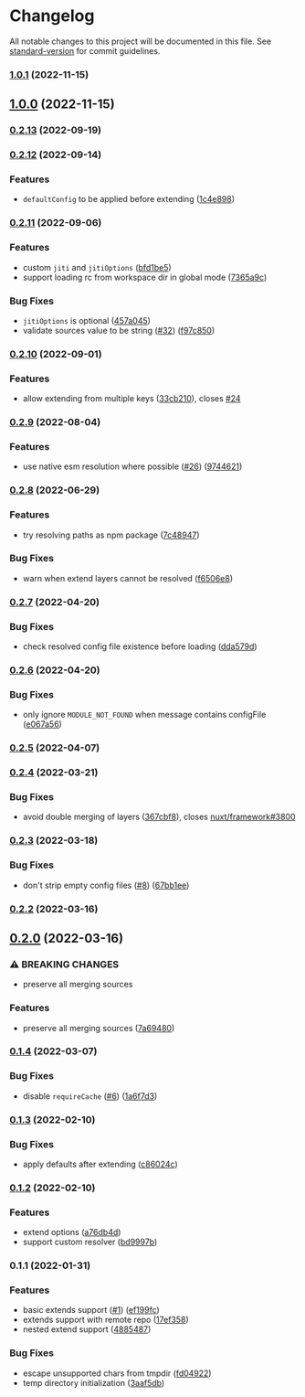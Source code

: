 # Changelog

All notable changes to this project will be documented in this file. See [standard-version](https://github.com/conventional-changelog/standard-version) for commit guidelines.

### [1.0.1](https://github.com/unjs/c12/compare/v1.0.0...v1.0.1) (2022-11-15)

## [1.0.0](https://github.com/unjs/c12/compare/v0.2.13...v1.0.0) (2022-11-15)

### [0.2.13](https://github.com/unjs/c12/compare/v0.2.12...v0.2.13) (2022-09-19)

### [0.2.12](https://github.com/unjs/c12/compare/v0.2.11...v0.2.12) (2022-09-14)


### Features

* `defaultConfig` to be applied before extending ([1c4e898](https://github.com/unjs/c12/commit/1c4e8984e9ecacdeedfe5e2a98e5cb3991e94462))

### [0.2.11](https://github.com/unjs/c12/compare/v0.2.10...v0.2.11) (2022-09-06)


### Features

* custom `jiti` and `jitiOptions` ([bfd1be5](https://github.com/unjs/c12/commit/bfd1be5a21556eff57c75c1a9d6bece109823923))
* support loading rc from workspace dir in global mode ([7365a9c](https://github.com/unjs/c12/commit/7365a9cea52c6f9b7d266338bf8096c87c24b5ce))


### Bug Fixes

* `jitiOptions` is optional ([457a045](https://github.com/unjs/c12/commit/457a045683bb491bf9a42d035135b3dc7afce07b))
* validate sources value to be string ([#32](https://github.com/unjs/c12/issues/32)) ([f97c850](https://github.com/unjs/c12/commit/f97c850e81f2049e74194b76b82c82974a775141))

### [0.2.10](https://github.com/unjs/c12/compare/v0.2.9...v0.2.10) (2022-09-01)


### Features

* allow extending from multiple keys ([33cb210](https://github.com/unjs/c12/commit/33cb21032ec9d06baac4c69fc0dbf174b89b8944)), closes [#24](https://github.com/unjs/c12/issues/24)

### [0.2.9](https://github.com/unjs/c12/compare/v0.2.8...v0.2.9) (2022-08-04)


### Features

* use native esm resolution where possible ([#26](https://github.com/unjs/c12/issues/26)) ([9744621](https://github.com/unjs/c12/commit/97446215b1069b5f8dec68528e0cfcecdd9f5659))

### [0.2.8](https://github.com/unjs/c12/compare/v0.2.7...v0.2.8) (2022-06-29)


### Features

* try resolving paths as npm package ([7c48947](https://github.com/unjs/c12/commit/7c48947754bce2f881d153eb3c490f2940814c80))


### Bug Fixes

* warn when extend layers cannot be resolved ([f6506e8](https://github.com/unjs/c12/commit/f6506e814520716908944be0d2845b489feac353))

### [0.2.7](https://github.com/unjs/c12/compare/v0.2.6...v0.2.7) (2022-04-20)


### Bug Fixes

* check resolved config file existence before loading ([dda579d](https://github.com/unjs/c12/commit/dda579d26467bb8e3f2964de2f76057cc48edbcf))

### [0.2.6](https://github.com/unjs/c12/compare/v0.2.5...v0.2.6) (2022-04-20)


### Bug Fixes

* only ignore `MODULE_NOT_FOUND` when message contains configFile ([e067a56](https://github.com/unjs/c12/commit/e067a56e5d47bf396b6b8abd898fff249a1037fd))

### [0.2.5](https://github.com/unjs/c12/compare/v0.2.4...v0.2.5) (2022-04-07)

### [0.2.4](https://github.com/unjs/c12/compare/v0.2.3...v0.2.4) (2022-03-21)


### Bug Fixes

* avoid double merging of layers ([367cbf8](https://github.com/unjs/c12/commit/367cbf876bad7c389a462409c1cb1481c7b61804)), closes [nuxt/framework#3800](https://github.com/nuxt/framework/issues/3800)

### [0.2.3](https://github.com/unjs/c12/compare/v0.2.2...v0.2.3) (2022-03-18)


### Bug Fixes

* don't strip empty config files ([#8](https://github.com/unjs/c12/issues/8)) ([67bb1ee](https://github.com/unjs/c12/commit/67bb1ee1d36a0668ccf259a42148002b20ff0c25))

### [0.2.2](https://github.com/unjs/c12/compare/v0.2.0...v0.2.2) (2022-03-16)

## [0.2.0](https://github.com/unjs/c12/compare/v0.1.4...v0.2.0) (2022-03-16)


### ⚠ BREAKING CHANGES

* preserve all merging sources

### Features

* preserve all merging sources ([7a69480](https://github.com/unjs/c12/commit/7a694809c6b21c22fada40256373aced9d56d706))

### [0.1.4](https://github.com/unjs/c12/compare/v0.1.3...v0.1.4) (2022-03-07)


### Bug Fixes

* disable `requireCache` ([#6](https://github.com/unjs/c12/issues/6)) ([1a6f7d3](https://github.com/unjs/c12/commit/1a6f7d368b643bcebfa38d160c3c31dd7339ae65))

### [0.1.3](https://github.com/unjs/c12/compare/v0.1.2...v0.1.3) (2022-02-10)


### Bug Fixes

* apply defaults after extending ([c86024c](https://github.com/unjs/c12/commit/c86024cdc13708b837e5da717fde91ed1bbf6e9a))

### [0.1.2](https://github.com/unjs/c12/compare/v0.1.1...v0.1.2) (2022-02-10)


### Features

* extend options ([a76db4d](https://github.com/unjs/c12/commit/a76db4d6c363e0af7e7249f225f036117a750738))
* support custom resolver ([bd9997b](https://github.com/unjs/c12/commit/bd9997b3e897a9312d4c1bf0862db641d1e5f18f))

### 0.1.1 (2022-01-31)


### Features

* basic extends support ([#1](https://github.com/unjs/c12/issues/1)) ([ef199fc](https://github.com/unjs/c12/commit/ef199fcdbcfbff85f4a434ffc70aa1fb065c9a9f))
* extends support with remote repo ([17ef358](https://github.com/unjs/c12/commit/17ef3586c5b844d7a52e44508d05dbb92618f8fa))
* nested extend support ([4885487](https://github.com/unjs/c12/commit/48854874d9121724961b4275e96675706a86c465))


### Bug Fixes

* escape unsupported chars from tmpdir ([fd04922](https://github.com/unjs/c12/commit/fd04922c40a9893e7e98e06d3be650674b5c6508))
* temp directory initialization ([3aaf5db](https://github.com/unjs/c12/commit/3aaf5dbf57ceb34704de02c4756f0ac50281c6d1))
